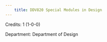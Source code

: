 ```yaml
---
    title: DDV820 Special Modules in Design
---
```

Credits: 1 (1-0-0)

Department: Department of Design

